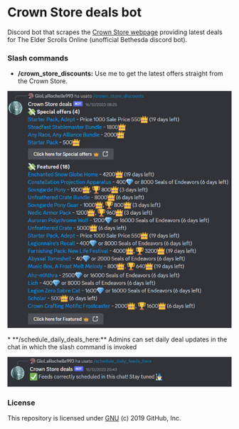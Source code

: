 #  Crown Store deals bot
Discord bot that scrapes the [Crown Store webpage](https://www.elderscrollsonline.com/en-us/crownstore) providing latest deals for The Elder Scrolls Online (unofficial Bethesda discord bot).

### Slash commands
* **/crown_store_discounts:** Use me to get the latest offers straight from the Crown Store.
<p align="left">
  <img src="https://github.com/MCilento93/Crown-Store-deals-bot/blob/main/images/sample_results.png" width="600px">
</p>
* **/schedule_daily_deals_here:** Admins can set daily deal updates in the chat in which the slash command is invoked
<p align="left">
  <img src="https://github.com/MCilento93/Crown-Store-deals-bot/blob/main/images/sample_scheduling.png" width="600px">
</p>

### License
This repository is licensed under [GNU](LICENSE) (c) 2019 GitHub, Inc.
